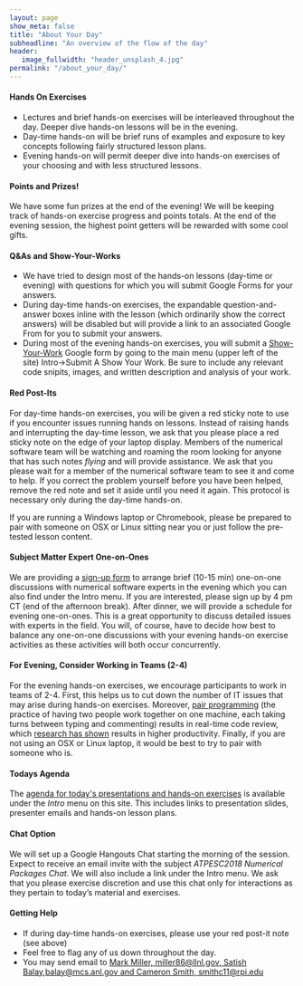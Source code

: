 ```yaml
---
layout: page
show_meta: false
title: "About Your Day"
subheadline: "An overview of the flow of the day"
header:
   image_fullwidth: "header_unsplash_4.jpg"
permalink: "/about_your_day/"
---
```


#### Hands On Exercises
* Lectures and brief hands-on exercises will be interleaved throughout the day.
Deeper dive hands-on lessons will be in the evening.
* Day-time hands-on will be brief runs of examples and exposure to key concepts
following fairly structured lesson plans.
* Evening hands-on will permit deeper dive into hands-on exercises of your choosing
and with less structured lessons.

#### Points and Prizes!
We have some fun prizes at the end of the evening! We will be keeping track of
hands-on exercise progress and points totals. At the end of the evening session,
the highest point getters will be rewarded with some cool gifts.

#### Q&As and Show-Your-Works
* We have tried to design most of the hands-on lessons (day-time or evening) with
questions for which you will submit Google Forms for your answers.
* During day-time hands-on exercises, the expandable question-and-answer boxes
inline with the lesson (which ordinarily show the correct answers) will be disabled
but will provide a link to an associated Google From for you to submit your answers.
* During most of the evening hands-on exercises, you will submit a
[Show-Your-Work](https://goo.gl/forms/B7UFpBvEOJbC58oJ2) Google form by going to
the main menu (upper left of the site) Intro->Submit A Show Your Work. Be sure to
include any relevant code snipits, images, and written description and analysis
of your work.

#### Red Post-Its
For day-time hands-on exercises, you will be given a red sticky note to use if you encounter
issues running hands on lessons. Instead of raising hands and interrupting the day-time lesson,
we ask that you please place a red sticky note on the edge of your laptop display. Members
of the numerical software team will be watching and roaming the room looking for anyone that
has such notes _flying_ and will provide assistance. We ask that you please wait for a member
of the numerical software team to see it and come to help. If you correct the problem yourself
before you have been helped, remove the red note and set it aside until you need it again.
This protocol is necessary only during the day-time hands-on.

If you are running a Windows laptop or Chromebook, please be prepared to pair
with someone on OSX or Linux sitting near you or just follow the pre-tested lesson content.

#### Subject Matter Expert One-on-Ones
We are providing a [sign-up form](https://goo.gl/forms/KGzU8lr9WqvEBoL92)
to arrange brief (10-15 min) one-on-one discussions with numerical software experts in the
evening which you can also find under the Intro menu. If you are interested,
please sign up by 4 pm CT (end of the afternoon break). After dinner, we will provide a
schedule for evening one-on-ones.  This is a great opportunity to discuss detailed issues
with experts in the field. You will, of course, have to decide how best to balance any
one-on-one discussions with your evening hands-on exercise activities as these activities
will both occur concurrently.

#### For Evening, Consider Working in Teams (2-4)
For the evening hands-on exercises, we encourage participants to work in teams of 2-4.
First, this helps us to cut down the number of IT issues that may arise during hands-on
exercises.  Moreover, [pair programming](https://en.wikipedia.org/wiki/Pair_programming)
(the practice of having two people work together
on one machine, each taking turns between typing and commenting) results in real-time
code review, which [research has shown](http://www.sciencedirect.com/science/article/pii/S0950584909000123)
results in higher productivity. Finally, if you are not using an OSX or Linux laptop, it would
be best to try to pair with someone who is.

#### Todays Agenda
The [agenda for today's presentations and hands-on exercises](/atpesc_2018_agenda)
is available under the _Intro_ menu on this site. This includes links to presentation slides,
presenter emails and hands-on lesson plans.

#### Chat Option
We will set up a Google Hangouts Chat starting the morning of the session. Expect to receive
an email invite with the subject _ATPESC2018 Numerical Packages Chat_. We will also include
a link under the Intro menu. We ask that you please exercise discretion and use this chat only
for interactions as they pertain to today’s material and exercises.

#### Getting Help
* If during day-time hands-on exercises, please use your red post-it note (see above)
* Feel free to flag any of us down throughout the day.
* You may send email to
[Mark Miller, miller86@llnl.gov, Satish Balay,balay@mcs.anl.gov and Cameron Smith, smithc11@rpi.edu](mailto:balay@mcs.anl.gov,smithc11@rpi.edu,miller86@llnl.gov?subject=ATPESC2018%20Tech%20Support)
